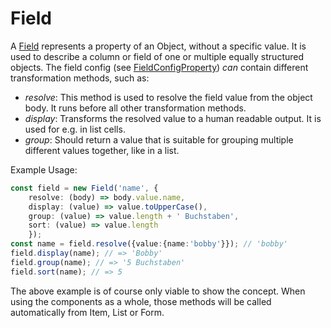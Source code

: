 # Field

A [Field](../../classes/Field.html) represents a property of an Object, without a specific value.
It is used to describe a column or field of one or multiple equally structured objects.
The field config (see [FieldConfigProperty](../../interfaces/FieldConfigProperty.html)) _can_ contain different transformation methods, such as:

- _resolve_: This method is used to resolve the field value from the object body.
It runs before all other transformation methods.
- _display_: Transforms the resolved value to a human readable output. It is used for e.g. in list cells.
- _group_: Should return a value that is suitable for grouping multiple different values together, like in a list.

Example Usage:

```ts
const field = new Field('name', {
    resolve: (body) => body.value.name,
    display: (value) => value.toUpperCase(),
    group: (value) => value.length + ' Buchstaben',
    sort: (value) => value.length
    });
const name = field.resolve({value:{name:'bobby'}}); // 'bobby'
field.display(name); // => 'Bobby'
field.group(name); // => '5 Buchstaben'
field.sort(name); // => 5
```
The above example is of course only viable to show the concept.
When using the components as a whole, those methods will be called automatically from Item, List or Form.
